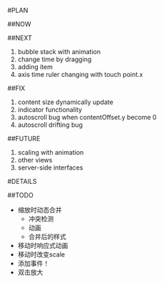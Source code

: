 #PLAN

##NOW

##NEXT

1. bubble stack with animation
2. change time by dragging
3. adding item
4. axis time ruler changing with touch point.x

##FIX

1. content size dynamically update
2. indicator functionality
3. autoscroll bug when contentOffset.y become 0
4. autoscroll drifting bug

##FUTURE

1. scaling with animation
2. other views
3. server-side interfaces



#DETAILS

##TODO

* 缩放时动态合并
    * 冲突检测
    * 动画
    * 合并后的样式
* 移动时响应式动画
* 移动时改变scale
* 添加事件！
* 双击放大